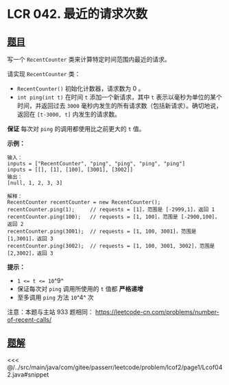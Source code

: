 # LCR 042. 最近的请求次数

## [题目](https://leetcode.cn/problems/H8086Q/)
写一个 `RecentCounter` 类来计算特定时间范围内最近的请求。

请实现 `RecentCounter` 类：

* `RecentCounter()` 初始化计数器，请求数为 0 。
* `int ping(int t)` 在时间 `t` 添加一个新请求，其中 `t` 表示以毫秒为单位的某个时间，并返回过去 `3000` 毫秒内发生的所有请求数（包括新请求）。确切地说，返回在 `[t-3000, t]` 内发生的请求数。

**保证** 每次对 `ping` 的调用都使用比之前更大的 `t` 值。

**示例：**

```
输入：
inputs = ["RecentCounter", "ping", "ping", "ping", "ping"]
inputs = [[], [1], [100], [3001], [3002]]
输出：
[null, 1, 2, 3, 3]

解释：
RecentCounter recentCounter = new RecentCounter();
recentCounter.ping(1);     // requests = [1]，范围是 [-2999,1]，返回 1
recentCounter.ping(100);   // requests = [1, 100]，范围是 [-2900,100]，返回 2
recentCounter.ping(3001);  // requests = [1, 100, 3001]，范围是 [1,3001]，返回 3
recentCounter.ping(3002);  // requests = [1, 100, 3001, 3002]，范围是 [2,3002]，返回 3
```

**提示：**

* `1 <= t <= 10`^9^
* 保证每次对 `ping` 调用所使用的 `t` 值都 **严格递增**
* 至多调用 `ping` 方法 `10`^4^ 次

注意：本题与主站 933 题相同： <https://leetcode-cn.com/problems/number-of-recent-calls/>


## [题解](https://github.com/PasseRR/JavaLeetCode/blob/master/src/main/java/com/gitee/passerr/leetcode/problem/lcof2/page1/Lcof042.java)

<<< @/../src/main/java/com/gitee/passerr/leetcode/problem/lcof2/page1/Lcof042.java#snippet

